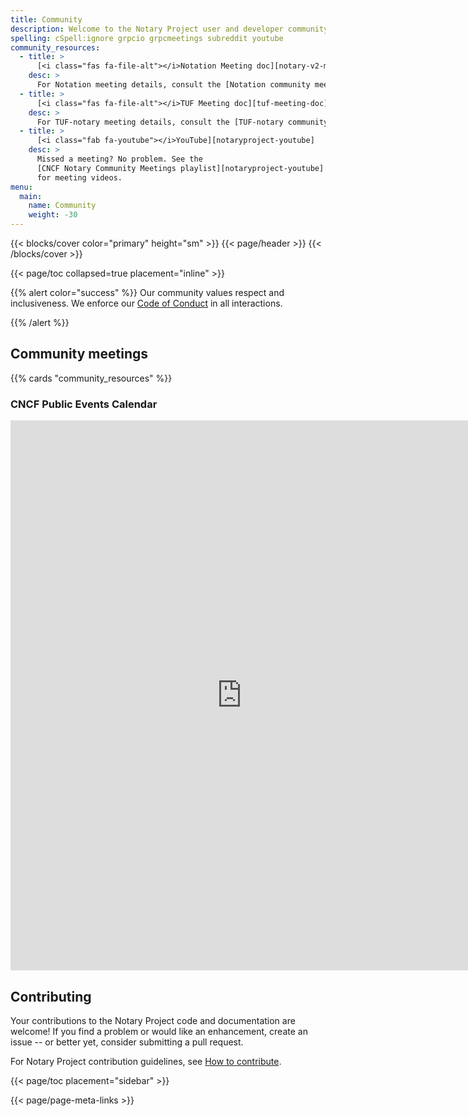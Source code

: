 ```yaml
---
title: Community
description: Welcome to the Notary Project user and developer community page
spelling: cSpell:ignore grpcio grpcmeetings subreddit youtube
community_resources:
  - title: >
      [<i class="fas fa-file-alt"></i>Notation Meeting doc][notary-v2-meeting-doc]
    desc: >
      For Notation meeting details, consult the [Notation community meeting][notary-v2-meeting-doc] notes.
  - title: >
      [<i class="fas fa-file-alt"></i>TUF Meeting doc][tuf-meeting-doc]
    desc: >
      For TUF-notary meeting details, consult the [TUF-notary community meeting][tuf-meeting-doc] notes.
  - title: >
      [<i class="fab fa-youtube"></i>YouTube][notaryproject-youtube]
    desc: >
      Missed a meeting? No problem. See the
      [CNCF Notary Community Meetings playlist][notaryproject-youtube]
      for meeting videos.
menu:
  main:
    name: Community
    weight: -30
---
```


{{< blocks/cover color="primary" height="sm" >}}
{{< page/header >}}
{{< /blocks/cover >}}

<div class="container l-container--padded">

<div class="row">
{{< page/toc collapsed=true placement="inline" >}}
</div>

<div class="row">
<div class="col-12 col-lg-8">

{{% alert color="success" %}}
  <i class='fas fa-users'></i>
  Our community values respect and inclusiveness. We enforce our [Code of
  Conduct][] in all interactions.

  [Code of Conduct]: https://github.com/cncf/foundation/blob/master/code-of-conduct.md
{{% /alert %}}

## Community meetings

{{% cards "community_resources" %}}

### CNCF Public Events Calendar

<iframe src="https://tockify.com/cncf.public.events/monthly?search=Notary" width="740" height="880" frameborder="0" allowfullscreen="allowfullscreen"></iframe>

## Contributing

Your contributions to the Notary Project code and documentation are welcome! If you find a
problem or would like an enhancement, create an issue -- or better yet, consider
submitting a pull request.

For Notary Project contribution guidelines, see [How to contribute][].

</div>

{{< page/toc placement="sidebar" >}}

</div>

{{< page/page-meta-links >}}

</div>

[notaryproject-youtube]: https://youtube.com/playlist?list=PL1ykZdgmLkb7SlXax-hJVUgvNHmq4Cyz9
[How to contribute]: https://github.com/notaryproject/notaryproject/blob/main/CONTRIBUTING.md
[notary-v2-meeting-doc]: https://hackmd.io/_vrqBGAOSUC_VWvFzWruZw
[tuf-meeting-doc]: https://hackmd.io/wii3-L8ZQZ-U3ET0XNY8Gg
[online]: https://zoom.us/j/6115932621?pwd=SGtsUXhQWHVvTjBuNnp4KzI1UFhyZz09
[UTC]: https://www.timeanddate.com/time/zone/timezone/utc
[SO]: https://stackoverflow.com/questions/tagged/notary
